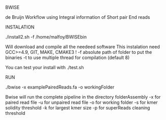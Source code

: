 BWISE 

de Bruijn Workflow using Integral information of Short pair End reads

INSTALATION

./install2.sh -f /home/malfoy/BWISEbin
 
Will download and compile all the needeed software
This instalation need GCC>=4.9, GIT, MAKE, CMAKE3 !
-f absolute path of folder to put the binaries 
-t to use multiple thread for compilation (default 8)

You can test your install with 
./test.sh


RUN

./bwise -x examplePairedReads.fa -o workingFolder

Bwise will run the complete pipeline in the directory folderAssembly
-x for paired read file
-u for unpaired read file
-o for working folder
-s for kmer solidity threshold
-k for largest kmer size
-p for superReads cleaning threshold

